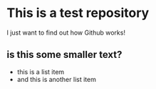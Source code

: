 # This is a test repository

I just want to find out how Github works!

## is this some smaller text?

* this is a list item
* and this is another list item
